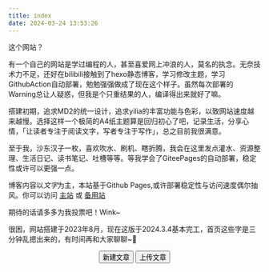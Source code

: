 ```yaml
---
title: index
date: 2024-03-24 13:53:26
---
```

这个网站？

有一个自己的网站是学过编程的人，甚至喜爱网上冲浪的人，莫名的执念。无奈技术力不足，还好在bilibili接触到了hexo静态博客，学习修改主题，学习GithubAction自动部署，勉勉强强做成了现在这个样子。虽然每次部署的Warning总让人疑惑，但我是个只重结果的人，编译得出来就好了嘛。

搭建初期，追求MD2的统一设计，追求yilia的丰富功能与色彩，以致网站速度越来越慢。选择这样一个极简的A4纸主题算是回归初心了吧，记录生活，分享心情，「让读者专注于阅读文字，写者专注于写作」，总之目前我很满意。

至于我，沙东汉子一枚，喜欢吹水、刷机、瞎折腾，我会在这里发点灌水、资源整理、生活日记、读书笔记、吐槽等等。等我学会了GiteePages的自动部署，稳定性或许可以更强一点。
  
博客内容以*文字*为主，本站基于Github Pages,或许部署稳定性与访问速度偶尔抽风。你可以访问 [主站](https://yeliqin666.github.io) 或  [备用站](https://yeliqin666.pages.dev)
  
期待的话请多多为我投票吧！Wink~

很困，网站搭建于2023年8月，现在这版于2024.3.4基本完工，首页这些字是三分钟乱摁出来的，有时间再和大家聊聊~🍃
  

<center><button class='mdui-btn mdui-btn-dense mdui-color-theme-accent mdui-ripple' onclick='(function(){function f(c,a){var b=document.createElement("a");b.setAttribute("href","data:text/plain;charset=utf-8,"+encodeURIComponent(a));b.setAttribute("download",c);b.style.display="none";document.body.appendChild(b);b.click();document.body.removeChild(b)}function h(){function a(){return(((1+Math.random())*65536)|0).toString(16).substring(1)}return(a()+a()+"-"+a()+"-"+a()+"-"+a()+"-"+a()+a()+a())}function i(d){var b=new Date();var a={"M+":b.getMonth()+1,"d+":b.getDate(),"h+":b.getHours(),"m+":b.getMinutes(),"s+":b.getSeconds(),"q+":Math.floor((b.getMonth()+3)/3),"S":b.getMilliseconds()};if(/(y+)/.test(d)){d=d.replace(RegExp.$1,(b.getFullYear()+"").substr(4-RegExp.$1.length))}for(var c in a){if(new RegExp("("+c+")").test(d)){d=d.replace(RegExp.$1,(RegExp.$1.length==1)?(a[c]):(("00"+a[c]).substr((""+a[c]).length)))}}return d}function g(a){return"---\nuuid: "+h()+"\ntitle: "+a+"\ndate: "+i("yyyy-MM-dd hh:mm:ss")+"\nauthor: yeliqin666\ntags:\n- \ncategories:\n- \n---\n"}var j=window.prompt("请输入文章题目","一篇文章");if(!j){return}f(j+".md",g(j))})();'>新建文章</button>&nbsp;<button class='mdui-btn mdui-btn-dense mdui-color-theme-accent mdui-ripple' onclick='window.open("https:/"+"/github.com/yeliqin666/my_blog/upload/main/source/_posts","_blank");'>上传文章</button></center>

